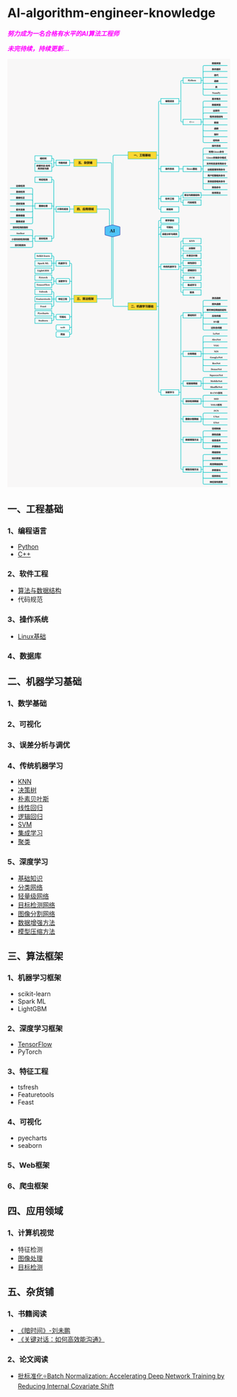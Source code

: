 # AI-algorithm-engineer-knowledge
<font color=Fuchsia> ***努力成为一名合格有水平的AI算法工程师*** </font>

<font color=Fuchsia> ***未完待续，持续更新...*** </font>

![AI](https://github.com/ethan-sui/AI-algorithm-engineer-knowledge/blob/main/image/AI.png)

## 一、工程基础

### 1、编程语言
- [Python](/一、工程基础/编程语言/Python)
- [C++](/一、工程基础/编程语言/C++)
### 2、软件工程
- [算法与数据结构](/一、工程基础/软件工程/算法与数据结构)
- 代码规范
### 3、操作系统
- [Linux基础](/一、工程基础/操作系统/Linux基础)
### 4、数据库


## 二、机器学习基础
### 1、数学基础
### 2、可视化
### 3、误差分析与调优
### 4、传统机器学习
- [KNN](/二、机器学习基础/传统机器学习/1、KNN)
- [决策树](/二、机器学习基础/传统机器学习/2、决策树)
- [朴素贝叶斯](/二、机器学习基础/传统机器学习/3、朴素贝叶斯)
- [线性回归](/二、机器学习基础/传统机器学习/4、线性回归)
- [逻辑回归](/二、机器学习基础/传统机器学习/5、逻辑回归)
- [SVM](/二、机器学习基础/传统机器学习/6、SVM)
- [集成学习](/二、机器学习基础/传统机器学习/7、集成学习)
- [聚类](/二、机器学习基础/传统机器学习/8、聚类)
### 5、深度学习
- [基础知识](/二、机器学习基础/深度学习/1、基础知识)
- [分类网络](/二、机器学习基础/深度学习/2、分类网络)
- [轻量级网络](/二、机器学习基础/深度学习/3、轻量级网络)
- [目标检测网络](/二、机器学习基础/深度学习/4、目标检测网络)
- [图像分割网络](/二、机器学习基础/深度学习/5、图像分割网络)
- [数据增强方法](/二、机器学习基础/深度学习/6、数据增强方法)
- [模型压缩方法](/二、机器学习基础/深度学习/7、模型压缩方法)

## 三、算法框架
### 1、机器学习框架
- scikit-learn
- Spark ML
- LightGBM
### 2、深度学习框架
- [TensorFlow](/三、算法框架/深度学习框架/TensorFlow)
- PyTorch
### 3、特征工程
- tsfresh
- Featuretools
- Feast
### 4、可视化
- pyecharts
- seaborn
### 5、Web框架
### 6、爬虫框架

## 四、应用领域
### 1、计算机视觉
- 特征检测
- [图像处理](/四、应用领域/计算机视觉/图像处理)
- [目标检测](/四、应用领域/计算机视觉/目标检测)

## 五、杂货铺
### 1、书籍阅读
- [《暗时间》-刘未鹏](/五、杂货铺/1、书籍阅读/暗时间)
- [《关键对话：如何高效能沟通》](/五、杂货铺/1、书籍阅读/关键对话：如何高效能沟通)

### 2、论文阅读
- [批标准化⭐Batch Normalization: Accelerating Deep Network Training by Reducing Internal Covariate Shift](/五、杂货铺/2、论文阅读/)
